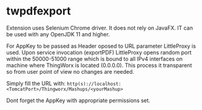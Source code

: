 # twpdfexport

Extension uses Selenium Chrome driver. It does not rely on JavaFX. IT can be used with any OpenJDK 11 and higher. 

For AppKey to be passed as Header oposed to URL parameter LittleProxy is used. Upon service invocation (exportPDF) LittleProxy opens random port within the 50000-51000 range which is bound to all IPv4 interfaces on machine where ThingWorx is located (0.0.0.0). This process it transparent so from user point of view no changes are needed. 

Simply fill the URL with:
`http(s)://localhost:<TomcatPort>/Thingworx/Mashups/<yourMashup>`

Dont forget the AppKey with appropriate permissions set.

